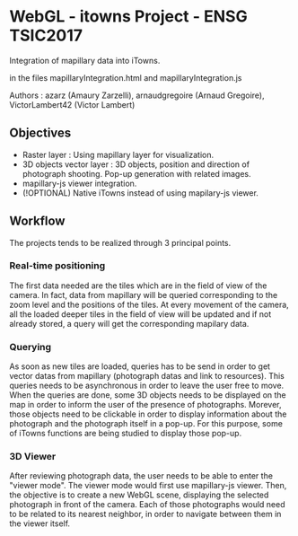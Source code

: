 # WebGL - itowns Project - ENSG TSIC2017

Integration of mapillary data into iTowns.

in the files mapillaryIntegration.html and mapillaryIntegration.js

Authors : azarz (Amaury Zarzelli), arnaudgregoire (Arnaud Gregoire), VictorLambert42 (Victor Lambert)

## Objectives

- Raster layer : Using mapillary layer for visualization.
- 3D objects vector layer : 3D objects, position and direction of photograph shooting. Pop-up generation with related images.
- mapillary-js viewer integration.
- (!OPTIONAL) Native iTowns instead of using mapilary-js viewer.

## Workflow

The projects tends to be realized through 3 principal points.

### Real-time positioning

The first data needed are the tiles which are in the field of view of the camera.
In fact, data from mapillary will be queried corresponding to the zoom level and the positions of the tiles.
At every movement of the camera, all the loaded deeper tiles in the field of view will be updated and if not already stored, a query will get the corresponding mapilary data.

### Querying

As soon as new tiles are loaded, queries has to be send in order to get vector datas from mapillary (photograph datas and link to resources).
This queries needs to be asynchronous in order to leave the user free to move.
When the queries are done, some 3D objects needs to be displayed on the map in order to inform the user of the presence of photographs.
Morever, those objects need to be clickable in order to display information about the photograph and the photograph itself in a pop-up.
For this purpose, some of iTowns functions are being studied to display those pop-up.

### 3D Viewer

After reviewing photograph data, the user needs to be able to enter the "viewer mode".
The viewer mode would first use mapillary-js viewer.
Then, the objective is to create a new WebGL scene, displaying the selected photograph in front of the camera.
Each of those photographs would need to be related to its nearest neighbor, in order to navigate between them in the viewer itself.
